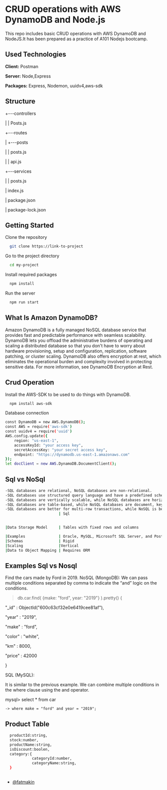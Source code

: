 
# CRUD operations with AWS DynamoDB and Node.js

This repo includes basic CRUD operations with AWS DynamoDB and NodeJS.It has been prepared as a practice of A101 Nodejs bootcamp.

## Used Technologies

**Client:** Postman
 
**Server:** Node,Express
 
**Packages:** Express, Nodemon, uuidv4,aws-sdk



  
## Structure
+---controllers
 
|   |   Posts.js
 
+---routes
 
|   +---posts
 
|   |       posts.js 
 
 
|   |   api.js
 
+---services
 
|   |   posts.js
 
|   index.js
 
|   package.json
 
|   package-lock.json  
## Getting Started
Clone the repository
 
```bash
  git clone https://link-to-project
```
 
Go to the project directory
 
```bash
  cd my-project
```
 
Install required packages
 
```bash
  npm install
```
 
Run the server
 
```bash
  npm run start
```
## What Is Amazon DynamoDB?
Amazon DynamoDB is a fully managed NoSQL database service that provides fast and predictable performance with seamless scalability. DynamoDB lets you offload the administrative burdens of operating and scaling a distributed database so that you don't have to worry about hardware provisioning, setup and configuration, replication, software patching, or cluster scaling. DynamoDB also offers encryption at rest, which eliminates the operational burden and complexity involved in protecting sensitive data. For more information, see DynamoDB Encryption at Rest.
## Crud Operation
Install the AWS-SDK to be used to do things with DynamoDB.
```bash
  npm install aws-sdk
```
Database connection
```bash
const DynamoDB = new AWS.DynamoDB();
const AWS = require('aws-sdk')
const uuidv4 = require('uuid')
AWS.config.update({
    region: "us-east-1", 
    accessKeyId: "your access key",
    secretAccessKey: "your secret access key",
    endpoint: "https://dynamodb.us-east-1.amazonaws.com"
});
let docClient = new AWS.DynamoDB.DocumentClient();
```

## Sql vs NoSql
```bash
-SQL databases are relational, NoSQL databases are non-relational.
-SQL databases use structured query language and have a predefined schema. NoSQL databases have dynamic schemas for unstructured data.
-SQL databases are vertically scalable, while NoSQL databases are horizontally scalable.
-SQL databases are table-based, while NoSQL databases are document, key-value, graph, or wide-column stores.
-SQL databases are better for multi-row transactions, while NoSQL is better for unstructured data like documents or JSON.
                        | Sql                                                 | NoSQL            
                        

|Data Storage Model     | Tables with fixed rows and columns                  | Document: JSON documents, Key-value: key-value pairs, Wide-column: tables with rows and dynamic 

|Examples               | Oracle, MySQL, Microsoft SQL Server, and PostgreSQL | MongoDB and CouchDB, Dynamodb                                                                                                   |
|Schemas                | Rigid                                               | Flexible                                                                                                                        |
|Scaling                |Vertical                                             | Horizontal                                                                                                                      |
|Data to Object Mapping | Requires ORM                                        | Many do not require ORMs                                                                                                        |

```
## Examples Sql vs Nosql
Find the cars made by Ford in 2019.
NoSQL (MongoDB):
We can pass multiple conditions separated by comma to indicate the “and” logic on the conditions.
> db.car.find( {make: "ford", year: "2019"} ).pretty()
{

 "_id" : ObjectId("600c63cf32e0e6419cee81af"),

 "year" : "2019",

 "make" : "ford",

 "color" : "white",

 "km" : 8000,

 "price" : 42000

}

SQL (MySQL):

It is similar to the previous example. We can combine multiple conditions in the where clause using the and operator.

mysql> select * from car
    
    -> where make = "ford" and year = "2019";


## Product Table
```bash
  productId:string,
  stock:number,
  productName:string,
  isDiscount:boolen,
  category:{
            categoryId:number,
            categoryName:string,
  }
```
## 

- [@fatmakin](https://www.github.com/fatmakin) 

  
